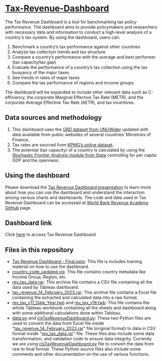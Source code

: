 # [Tax-Revenue-Dashboard](https://dataviz.worldbank.org/views/TaxRevenueDashboard/TaxRevenueDashboard?:showAppBanner=false&&:display_count=n&&:showVizHome=n&&:origin=viz_share_link&&:embed=y&&:isGuestRedirectFromVizportal=y)
The Tax Revenue Dashboard is a tool for benchmarking tax policy performance. The dashboard aims to provide policymakers and researchers with necessary data and information to conduct a high-level analysis of a country's tax system. By using the dashboard, users can:
1. Benchmark a country’s tax performance against other countries
2. Analyze tax collection trends and tax structure
3. Compare a country’s performance with the average and best performer (tax capacity/tax gap)
4. Evaluate the performance of a country’s tax collection using the tax buoyancy of the major taxes
5. See trends in rates of major taxes
6. Compare the tax performance of regions and income groups

The dashboard will be expanded to include other relevant data such as C-efficiency, the corporate Marginal Effective Tax Rate (METR), and the corporate Average Effective Tax Rate (AETR), and tax incentives.

## Data sources and methodology
1. This dashboard uses the [GRD dataset from UNUWider](https://www.wider.unu.edu/project/grd-%E2%80%93-government-revenue-dataset) updated with data available from public websites of several countries’ Ministries of Finance.
2. Tax rates are sourced from [KPMG’s online dataset](https://home.kpmg/xx/en/home/services/tax/tax-tools-and-resources/tax-rates-online.html).
3. The potential (tax capacity) of a country is calculated by using the [Stochastic Frontier Analysis module from Stata](https://www.stata.com/manuals13/rfrontier.pdf) controlling for per capita GDP and the openness.

## Using the dashboard
Please download the [Tax Revenue Dashboard presentation](https://github.com/Revenue-Academy/Tax-Revenue-Dashboard/blob/main/Tax%20Revenue%20Dashboard%20-%20Final.pptx) to learn more about how you can use the dashboard and understand the interaction among various charts and dashboards. The code and data used in Tax Revenue Dashboard can be accessed at [World Bank Revenue Academy GitHub](https://github.com/Revenue-Academy/Tax-Revenue-Dashboard) page.

## Dashboard link
Click [here](https://dataviz.worldbank.org/views/TaxRevenueDashboard/TaxRevenueDashboard?:showAppBanner=false&:display_count=n&:showVizHome=n&:origin=viz_share_link&:embed=y&:isGuestRedirectFromVizportal=y) to access Tax Revenue Dashboard

## Files in this repository
- [Tax Revenue Dashboard - Final.pptx](https://github.com/Revenue-Academy/Tax-Revenue-Dashboard/blob/main/Tax%20Revenue%20Dashboard%20-%20Final.pptx): This file is includes training material on how to use the dashboard.
- [country_code_updated.xls](https://github.com/Revenue-Academy/Tax-Revenue-Dashboard/blob/main/country_code_updated.xls): This file contains country metadata like Income Group, Region, etc.
- [rev_tax_data.rar](https://github.com/Revenue-Academy/Tax-Revenue-Dashboard/blob/main/rev_tax_data.rar): This archive file contains a CSV file containing all the data used by Tableau dashboard.
- [tax_revenue_14_February_2023.rar](https://github.com/Revenue-Academy/Tax-Revenue-Dashboard/blob/main/tax_revenue_14_February_2023.rar): This archive file contains a Excel file containing the extracted and calculated data into a raw format.
- [rev_tax_v17_Date_Year.twb](https://github.com/Revenue-Academy/Tax-Revenue-Dashboard/blob/main/rev_tax_v17_Date_Year.twb) and [rev_tax_v18.twb](https://github.com/Revenue-Academy/Tax-Revenue-Dashboard/blob/main/rev_tax_v18.twb): This file contains the whole Tableau workbook containing all the sheets and dashboard along with some additional calculations done within Tableau.
- [data.py](https://github.com/Revenue-Academy/Tax-Revenue-Dashboard/blob/main/data.py) and [clsTaxRevenueDashboard.py](https://github.com/Revenue-Academy/Tax-Revenue-Dashboard/blob/main/clsTaxRevenueDashboard.py): These two Python files are used to convert the data from Excel file inside "[tax_revenue_14_February_2023.rar](https://github.com/Revenue-Academy/Tax-Revenue-Dashboard/blob/main/tax_revenue_14_February_2023.rar)" file (original format) to data in CSV format inside "[rev_tax_data.rar](https://github.com/Revenue-Academy/Tax-Revenue-Dashboard/blob/main/rev_tax_data.rar)" file. These files also include some data transformation, and validation code to ensure data integrity. Currently we are using [clsTaxRevenueDashboard.py](https://github.com/Revenue-Academy/Tax-Revenue-Dashboard/blob/main/clsTaxRevenueDashboard.py) file to convert the data from raw to final format. These Python source files also include some comments and other documentation on the use of various functions.
